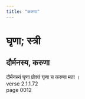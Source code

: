 ```yaml
---
title: "करुणा"
---
```


# घृणा; स्त्री
## दौर्मनस्य, करुणा
दौर्मनस्यं घृणा प्रोक्तं घृणा च करुणा मता ।<br />verse 2.1.1.72<br />page 0012

